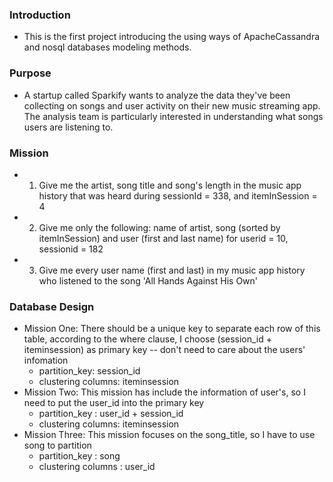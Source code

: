 ### Introduction
- This is the first project introducing the using ways of ApacheCassandra and nosql databases modeling methods.
### Purpose
- A startup called Sparkify wants to analyze the data they've been collecting on songs and user activity on their new music streaming app. The analysis team is particularly interested in understanding what songs users are listening to. 
### Mission
- 1. Give me the artist, song title and song's length in the music app history that was heard during  sessionId = 338, and itemInSession  = 4
- 2. Give me only the following: name of artist, song (sorted by itemInSession) and user (first and last name) for userid = 10, sessionid = 182
- 3. Give me every user name (first and last) in my music app history who listened to the song 'All Hands Against His Own'
### Database Design
- Mission One: There should be a unique key to separate each row of this table, according to the where clause, I choose (session_id + iteminsession) as primary key -- don't need to care about the users' infomation
    - partition_key: session_id
    - clustering columns: iteminsession
- Mission Two: This mission has include the information of user's, so I need to put the user_id into the primary key
    - partition_key : user_id + session_id
    - clustering columns: iteminsession
- Mission Three: This mission focuses on the song_title, so I have to use song to partition
    - partition_key : song
    - clustering columns : user_id


